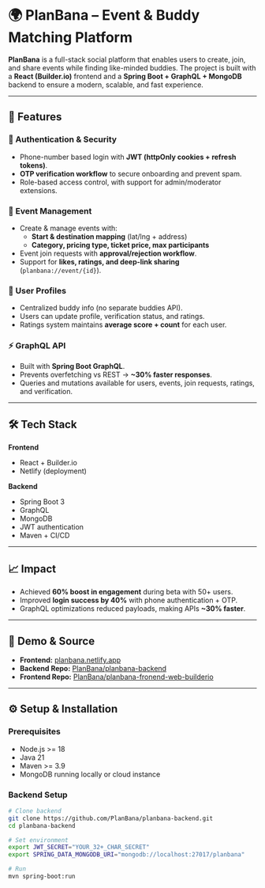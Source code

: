 # 🌍 PlanBana – Event & Buddy Matching Platform  

**PlanBana** is a full-stack social platform that enables users to create, join, and share events while finding like-minded buddies. The project is built with a **React (Builder.io)** frontend and a **Spring Boot + GraphQL + MongoDB** backend to ensure a modern, scalable, and fast experience.  

---

## 🚀 Features  

### 🔐 Authentication & Security  
- Phone-number based login with **JWT (httpOnly cookies + refresh tokens)**.  
- **OTP verification workflow** to secure onboarding and prevent spam.  
- Role-based access control, with support for admin/moderator extensions.  

### 📅 Event Management  
- Create & manage events with:  
  - **Start & destination mapping** (lat/lng + address)  
  - **Category, pricing type, ticket price, max participants**  
- Event join requests with **approval/rejection workflow**.  
- Support for **likes, ratings, and deep-link sharing** (`planbana://event/{id}`).  

### 👤 User Profiles  
- Centralized buddy info (no separate buddies API).  
- Users can update profile, verification status, and ratings.  
- Ratings system maintains **average score + count** for each user.  

### ⚡ GraphQL API  
- Built with **Spring Boot GraphQL**.  
- Prevents overfetching vs REST → **~30% faster responses**.  
- Queries and mutations available for users, events, join requests, ratings, and verification.  

---

## 🛠️ Tech Stack  

**Frontend**  
- React + Builder.io  
- Netlify (deployment)  

**Backend**  
- Spring Boot 3  
- GraphQL  
- MongoDB  
- JWT authentication  
- Maven + CI/CD  

---

## 📈 Impact  

- Achieved **60% boost in engagement** during beta with 50+ users.  
- Improved **login success by 40%** with phone authentication + OTP.  
- GraphQL optimizations reduced payloads, making APIs **~30% faster**.  

---

## 🔗 Demo & Source  

- **Frontend:** [planbana.netlify.app](https://planbana.netlify.app)  
- **Backend Repo:** [PlanBana/planbana-backend](https://github.com/PlanBana/planbana-backend)  
- **Frontend Repo:** [PlanBana/planbana-fronend-web-builderio](https://github.com/PlanBana/planbana-fronend-web-builderio)  

---

## ⚙️ Setup & Installation  

### Prerequisites  
- Node.js >= 18  
- Java 21  
- Maven >= 3.9  
- MongoDB running locally or cloud instance  

### Backend Setup  
```bash
# Clone backend
git clone https://github.com/PlanBana/planbana-backend.git
cd planbana-backend

# Set environment
export JWT_SECRET="YOUR_32+_CHAR_SECRET"
export SPRING_DATA_MONGODB_URI="mongodb://localhost:27017/planbana"

# Run
mvn spring-boot:run
